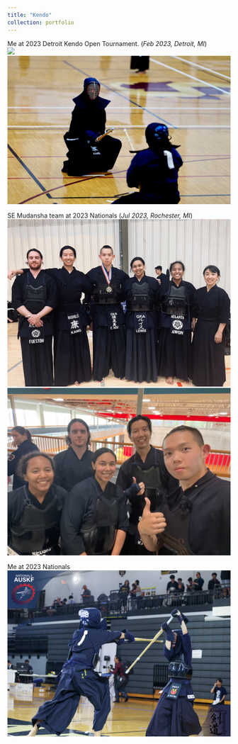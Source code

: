 ```yaml
---
title: "Kendo"
collection: portfolio
---
```


Me at 2023 Detroit Kendo Open Tournament. (*Feb 2023, Detroit, MI*) <br/>
<img src='/images/Kendo_detroit_2023_1.jpg' width="600"> 
<br/>
<img src='/images/Kendo_detroit_2023_2.jpg' width="600">
<br/>

SE Mudansha team at 2023 Nationals (*Jul 2023, Rochester, MI*)  <br/>
<img src='/images/Kendo_Nationals_1.jpg' width="600"> 
<br/>
<img src='/images/Kendo_Nationals_2.jpg' width="600"> 
<br/>

Me at 2023 Nationals <br/>
<img src='/images/AUSKF_Kang.jpg' width="600"> 
<br/>

